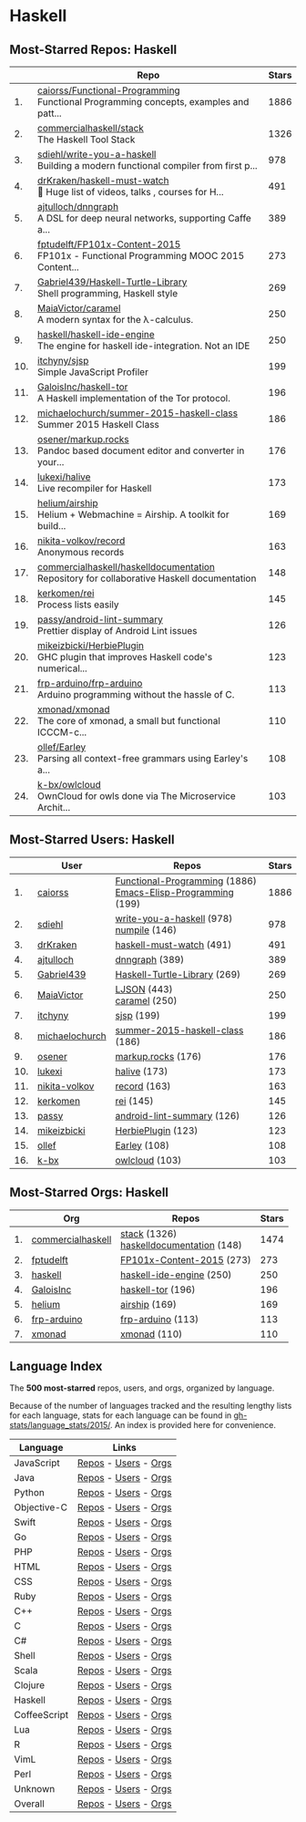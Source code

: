 # Haskell

## Most-Starred Repos: Haskell

| | Repo | Stars |
|---|---|---|
| 1. | [caiorss/Functional-Programming](https://github.com/caiorss/Functional-Programming) <br/>Functional Programming concepts, examples and patt... | 1886 |
| 2. | [commercialhaskell/stack](https://github.com/commercialhaskell/stack) <br/>The Haskell Tool Stack | 1326 |
| 3. | [sdiehl/write-you-a-haskell](https://github.com/sdiehl/write-you-a-haskell) <br/>Building a modern functional compiler from first p... | 978 |
| 4. | [drKraken/haskell-must-watch](https://github.com/drKraken/haskell-must-watch) <br/>:book: Huge list of  videos, talks , courses for H... | 491 |
| 5. | [ajtulloch/dnngraph](https://github.com/ajtulloch/dnngraph) <br/>A DSL for deep neural networks, supporting Caffe a... | 389 |
| 6. | [fptudelft/FP101x-Content-2015](https://github.com/fptudelft/FP101x-Content-2015) <br/>FP101x - Functional Programming MOOC 2015 Content... | 273 |
| 7. | [Gabriel439/Haskell-Turtle-Library](https://github.com/Gabriel439/Haskell-Turtle-Library) <br/>Shell programming, Haskell style | 269 |
| 8. | [MaiaVictor/caramel](https://github.com/MaiaVictor/caramel) <br/>A modern syntax for the λ-calculus. | 250 |
| 9. | [haskell/haskell-ide-engine](https://github.com/haskell/haskell-ide-engine) <br/>The engine for haskell ide-integration. Not an IDE | 250 |
| 10. | [itchyny/sjsp](https://github.com/itchyny/sjsp) <br/>Simple JavaScript Profiler | 199 |
| 11. | [GaloisInc/haskell-tor](https://github.com/GaloisInc/haskell-tor) <br/>A Haskell implementation of the Tor protocol. | 196 |
| 12. | [michaelochurch/summer-2015-haskell-class](https://github.com/michaelochurch/summer-2015-haskell-class) <br/>Summer 2015 Haskell Class | 186 |
| 13. | [osener/markup.rocks](https://github.com/osener/markup.rocks) <br/>Pandoc based document editor and converter in your... | 176 |
| 14. | [lukexi/halive](https://github.com/lukexi/halive) <br/>Live recompiler for Haskell | 173 |
| 15. | [helium/airship](https://github.com/helium/airship) <br/>Helium + Webmachine = Airship. A toolkit for build... | 169 |
| 16. | [nikita-volkov/record](https://github.com/nikita-volkov/record) <br/>Anonymous records | 163 |
| 17. | [commercialhaskell/haskelldocumentation](https://github.com/commercialhaskell/haskelldocumentation) <br/>Repository for collaborative Haskell documentation | 148 |
| 18. | [kerkomen/rei](https://github.com/kerkomen/rei) <br/>Process lists easily | 145 |
| 19. | [passy/android-lint-summary](https://github.com/passy/android-lint-summary) <br/>Prettier display of Android Lint issues | 126 |
| 20. | [mikeizbicki/HerbiePlugin](https://github.com/mikeizbicki/HerbiePlugin) <br/>GHC plugin that improves Haskell code's numerical... | 123 |
| 21. | [frp-arduino/frp-arduino](https://github.com/frp-arduino/frp-arduino) <br/>Arduino programming without the hassle of C. | 113 |
| 22. | [xmonad/xmonad](https://github.com/xmonad/xmonad) <br/>The core of xmonad, a small but functional ICCCM-c... | 110 |
| 23. | [ollef/Earley](https://github.com/ollef/Earley) <br/>Parsing all context-free grammars using Earley's a... | 108 |
| 24. | [k-bx/owlcloud](https://github.com/k-bx/owlcloud) <br/>OwnCloud for owls done via The Microservice Archit... | 103 |

## Most-Starred Users: Haskell

| | User | Repos | Stars |
|---|---|---|---|
| 1. | [caiorss](https://github.com/caiorss)  | [Functional-Programming](https://github.com/caiorss/Functional-Programming)  (1886) <br/>[Emacs-Elisp-Programming](https://github.com/caiorss/Emacs-Elisp-Programming)  (199) <br/> | 1886 |
| 2. | [sdiehl](https://github.com/sdiehl)  | [write-you-a-haskell](https://github.com/sdiehl/write-you-a-haskell)  (978) <br/>[numpile](https://github.com/sdiehl/numpile)  (146) <br/> | 978 |
| 3. | [drKraken](https://github.com/drKraken)  | [haskell-must-watch](https://github.com/drKraken/haskell-must-watch)  (491) <br/> | 491 |
| 4. | [ajtulloch](https://github.com/ajtulloch)  | [dnngraph](https://github.com/ajtulloch/dnngraph)  (389) <br/> | 389 |
| 5. | [Gabriel439](https://github.com/Gabriel439)  | [Haskell-Turtle-Library](https://github.com/Gabriel439/Haskell-Turtle-Library)  (269) <br/> | 269 |
| 6. | [MaiaVictor](https://github.com/MaiaVictor)  | [LJSON](https://github.com/MaiaVictor/LJSON)  (443) <br/>[caramel](https://github.com/MaiaVictor/caramel)  (250) <br/> | 250 |
| 7. | [itchyny](https://github.com/itchyny)  | [sjsp](https://github.com/itchyny/sjsp)  (199) <br/> | 199 |
| 8. | [michaelochurch](https://github.com/michaelochurch)  | [summer-2015-haskell-class](https://github.com/michaelochurch/summer-2015-haskell-class)  (186) <br/> | 186 |
| 9. | [osener](https://github.com/osener)  | [markup.rocks](https://github.com/osener/markup.rocks)  (176) <br/> | 176 |
| 10. | [lukexi](https://github.com/lukexi)  | [halive](https://github.com/lukexi/halive)  (173) <br/> | 173 |
| 11. | [nikita-volkov](https://github.com/nikita-volkov)  | [record](https://github.com/nikita-volkov/record)  (163) <br/> | 163 |
| 12. | [kerkomen](https://github.com/kerkomen)  | [rei](https://github.com/kerkomen/rei)  (145) <br/> | 145 |
| 13. | [passy](https://github.com/passy)  | [android-lint-summary](https://github.com/passy/android-lint-summary)  (126) <br/> | 126 |
| 14. | [mikeizbicki](https://github.com/mikeizbicki)  | [HerbiePlugin](https://github.com/mikeizbicki/HerbiePlugin)  (123) <br/> | 123 |
| 15. | [ollef](https://github.com/ollef)  | [Earley](https://github.com/ollef/Earley)  (108) <br/> | 108 |
| 16. | [k-bx](https://github.com/k-bx)  | [owlcloud](https://github.com/k-bx/owlcloud)  (103) <br/> | 103 |

## Most-Starred Orgs: Haskell

| | Org | Repos | Stars |
|---|---|---|---|
| 1. | [commercialhaskell](https://github.com/commercialhaskell)  | [stack](https://github.com/commercialhaskell/stack)  (1326) <br/>[haskelldocumentation](https://github.com/commercialhaskell/haskelldocumentation)  (148) <br/> | 1474 |
| 2. | [fptudelft](https://github.com/fptudelft)  | [FP101x-Content-2015](https://github.com/fptudelft/FP101x-Content-2015)  (273) <br/> | 273 |
| 3. | [haskell](https://github.com/haskell)  | [haskell-ide-engine](https://github.com/haskell/haskell-ide-engine)  (250) <br/> | 250 |
| 4. | [GaloisInc](https://github.com/GaloisInc)  | [haskell-tor](https://github.com/GaloisInc/haskell-tor)  (196) <br/> | 196 |
| 5. | [helium](https://github.com/helium)  | [airship](https://github.com/helium/airship)  (169) <br/> | 169 |
| 6. | [frp-arduino](https://github.com/frp-arduino)  | [frp-arduino](https://github.com/frp-arduino/frp-arduino)  (113) <br/> | 113 |
| 7. | [xmonad](https://github.com/xmonad)  | [xmonad](https://github.com/xmonad/xmonad)  (110) <br/> | 110 |

## Language Index


The **500 most-starred** repos, users, and orgs, organized by language.

Because of the number of languages tracked and the resulting lengthy lists for each language, stats for each language can be found in [gh-stats/language_stats/2015/](https://github.com/donnemartin/gh-stats/tree/master/language_stats/2015).  An index is provided here for convenience.


| Language | Links |
|---|---|
| JavaScript | [Repos](https://github.com/donnemartin/gh-stats/blob/master/language_stats/2015/javascript.md#most-starred-repos-javascript) - [Users](https://github.com/donnemartin/gh-stats/blob/master/language_stats/2015/javascript.md#most-starred-users-javascript) - [Orgs](https://github.com/donnemartin/gh-stats/blob/master/language_stats/2015/javascript.md#most-starred-orgs-javascript) |
| Java | [Repos](https://github.com/donnemartin/gh-stats/blob/master/language_stats/2015/java.md#most-starred-repos-java) - [Users](https://github.com/donnemartin/gh-stats/blob/master/language_stats/2015/java.md#most-starred-users-java) - [Orgs](https://github.com/donnemartin/gh-stats/blob/master/language_stats/2015/java.md#most-starred-orgs-java) |
| Python | [Repos](https://github.com/donnemartin/gh-stats/blob/master/language_stats/2015/python.md#most-starred-repos-python) - [Users](https://github.com/donnemartin/gh-stats/blob/master/language_stats/2015/python.md#most-starred-users-python) - [Orgs](https://github.com/donnemartin/gh-stats/blob/master/language_stats/2015/python.md#most-starred-orgs-python) |
| Objective-C | [Repos](https://github.com/donnemartin/gh-stats/blob/master/language_stats/2015/objective-c.md#most-starred-repos-objective-c) - [Users](https://github.com/donnemartin/gh-stats/blob/master/language_stats/2015/objective-c.md#most-starred-users-objective-c) - [Orgs](https://github.com/donnemartin/gh-stats/blob/master/language_stats/2015/objective-c.md#most-starred-orgs-objective-c) |
| Swift | [Repos](https://github.com/donnemartin/gh-stats/blob/master/language_stats/2015/swift.md#most-starred-repos-swift) - [Users](https://github.com/donnemartin/gh-stats/blob/master/language_stats/2015/swift.md#most-starred-users-swift) - [Orgs](https://github.com/donnemartin/gh-stats/blob/master/language_stats/2015/swift.md#most-starred-orgs-swift) |
| Go | [Repos](https://github.com/donnemartin/gh-stats/blob/master/language_stats/2015/go.md#most-starred-repos-go) - [Users](https://github.com/donnemartin/gh-stats/blob/master/language_stats/2015/go.md#most-starred-users-go) - [Orgs](https://github.com/donnemartin/gh-stats/blob/master/language_stats/2015/go.md#most-starred-orgs-go) |
| PHP | [Repos](https://github.com/donnemartin/gh-stats/blob/master/language_stats/2015/php.md#most-starred-repos-php) - [Users](https://github.com/donnemartin/gh-stats/blob/master/language_stats/2015/php.md#most-starred-users-php) - [Orgs](https://github.com/donnemartin/gh-stats/blob/master/language_stats/2015/php.md#most-starred-orgs-php) |
| HTML | [Repos](https://github.com/donnemartin/gh-stats/blob/master/language_stats/2015/html.md#most-starred-repos-html) - [Users](https://github.com/donnemartin/gh-stats/blob/master/language_stats/2015/html.md#most-starred-users-html) - [Orgs](https://github.com/donnemartin/gh-stats/blob/master/language_stats/2015/html.md#most-starred-orgs-html) |
| CSS | [Repos](https://github.com/donnemartin/gh-stats/blob/master/language_stats/2015/css.md#most-starred-repos-css) - [Users](https://github.com/donnemartin/gh-stats/blob/master/language_stats/2015/css.md#most-starred-users-css) - [Orgs](https://github.com/donnemartin/gh-stats/blob/master/language_stats/2015/css.md#most-starred-orgs-css) |
| Ruby | [Repos](https://github.com/donnemartin/gh-stats/blob/master/language_stats/2015/ruby.md#most-starred-repos-ruby) - [Users](https://github.com/donnemartin/gh-stats/blob/master/language_stats/2015/ruby.md#most-starred-users-ruby) - [Orgs](https://github.com/donnemartin/gh-stats/blob/master/language_stats/2015/ruby.md#most-starred-orgs-ruby) |
| C++ | [Repos](https://github.com/donnemartin/gh-stats/blob/master/language_stats/2015/cplusplus.md#most-starred-repos-c) - [Users](https://github.com/donnemartin/gh-stats/blob/master/language_stats/2015/cplusplus.md#most-starred-users-c) - [Orgs](https://github.com/donnemartin/gh-stats/blob/master/language_stats/2015/cplusplus.md#most-starred-orgs-c) |
| C | [Repos](https://github.com/donnemartin/gh-stats/blob/master/language_stats/2015/c.md#most-starred-repos-c) - [Users](https://github.com/donnemartin/gh-stats/blob/master/language_stats/2015/c.md#most-starred-users-c) - [Orgs](https://github.com/donnemartin/gh-stats/blob/master/language_stats/2015/c.md#most-starred-orgs-c) |
| C# | [Repos](https://github.com/donnemartin/gh-stats/blob/master/language_stats/2015/csharp.md#most-starred-repos-c-sharp) - [Users](https://github.com/donnemartin/gh-stats/blob/master/language_stats/2015/csharp.md#most-starred-users-c-sharp) - [Orgs](https://github.com/donnemartin/gh-stats/blob/master/language_stats/2015/csharp.md#most-starred-orgs-c-sharp) |
| Shell | [Repos](https://github.com/donnemartin/gh-stats/blob/master/language_stats/2015/shell.md#most-starred-repos-shell) - [Users](https://github.com/donnemartin/gh-stats/blob/master/language_stats/2015/shell.md#most-starred-users-shell) - [Orgs](https://github.com/donnemartin/gh-stats/blob/master/language_stats/2015/shell.md#most-starred-orgs-shell) |
| Scala | [Repos](https://github.com/donnemartin/gh-stats/blob/master/language_stats/2015/scala.md#most-starred-repos-scala) - [Users](https://github.com/donnemartin/gh-stats/blob/master/language_stats/2015/scala.md#most-starred-users-scala) - [Orgs](https://github.com/donnemartin/gh-stats/blob/master/language_stats/2015/scala.md#most-starred-orgs-scala) |
| Clojure | [Repos](https://github.com/donnemartin/gh-stats/blob/master/language_stats/2015/clojure.md#most-starred-repos-clojure) - [Users](https://github.com/donnemartin/gh-stats/blob/master/language_stats/2015/clojure.md#most-starred-users-clojure) - [Orgs](https://github.com/donnemartin/gh-stats/blob/master/language_stats/2015/clojure.md#most-starred-orgs-clojure) |
| Haskell | [Repos](https://github.com/donnemartin/gh-stats/blob/master/language_stats/2015/haskell.md#most-starred-repos-haskell) - [Users](https://github.com/donnemartin/gh-stats/blob/master/language_stats/2015/haskell.md#most-starred-users-haskell) - [Orgs](https://github.com/donnemartin/gh-stats/blob/master/language_stats/2015/haskell.md#most-starred-orgs-haskell) |
| CoffeeScript | [Repos](https://github.com/donnemartin/gh-stats/blob/master/language_stats/2015/coffeescript.md#most-starred-repos-coffeescript) - [Users](https://github.com/donnemartin/gh-stats/blob/master/language_stats/2015/coffeescript.md#most-starred-users-coffeescript) - [Orgs](https://github.com/donnemartin/gh-stats/blob/master/language_stats/2015/coffeescript.md#most-starred-orgs-coffeescript) |
| Lua | [Repos](https://github.com/donnemartin/gh-stats/blob/master/language_stats/2015/lua.md#most-starred-repos-lua) - [Users](https://github.com/donnemartin/gh-stats/blob/master/language_stats/2015/lua.md#most-starred-users-lua) - [Orgs](https://github.com/donnemartin/gh-stats/blob/master/language_stats/2015/lua.md#most-starred-orgs-lua) |
| R | [Repos](https://github.com/donnemartin/gh-stats/blob/master/language_stats/2015/r.md#most-starred-repos-r) - [Users](https://github.com/donnemartin/gh-stats/blob/master/language_stats/2015/r.md#most-starred-users-r) - [Orgs](https://github.com/donnemartin/gh-stats/blob/master/language_stats/2015/r.md#most-starred-orgs-r) |
| VimL | [Repos](https://github.com/donnemartin/gh-stats/blob/master/language_stats/2015/viml.md#most-starred-repos-viml) - [Users](https://github.com/donnemartin/gh-stats/blob/master/language_stats/2015/viml.md#most-starred-users-viml) - [Orgs](https://github.com/donnemartin/gh-stats/blob/master/language_stats/2015/viml.md#most-starred-orgs-viml) |
| Perl | [Repos](https://github.com/donnemartin/gh-stats/blob/master/language_stats/2015/perl.md#most-starred-repos-perl) - [Users](https://github.com/donnemartin/gh-stats/blob/master/language_stats/2015/perl.md#most-starred-users-perl) - [Orgs](https://github.com/donnemartin/gh-stats/blob/master/language_stats/2015/perl.md#most-starred-orgs-perl) |
| Unknown | [Repos](https://github.com/donnemartin/gh-stats/blob/master/language_stats/2015/unknown.md#most-starred-repos-unknown) - [Users](https://github.com/donnemartin/gh-stats/blob/master/language_stats/2015/unknown.md#most-starred-users-unknown) - [Orgs](https://github.com/donnemartin/gh-stats/blob/master/language_stats/2015/unknown.md#most-starred-orgs-unknown) |
| Overall | [Repos](https://github.com/donnemartin/gh-stats/blob/master/language_stats/2015/overall.md#most-starred-repos-overall) - [Users](https://github.com/donnemartin/gh-stats/blob/master/language_stats/2015/overall.md#most-starred-users-overall) - [Orgs](https://github.com/donnemartin/gh-stats/blob/master/language_stats/2015/overall.md#most-starred-orgs-overall) |
